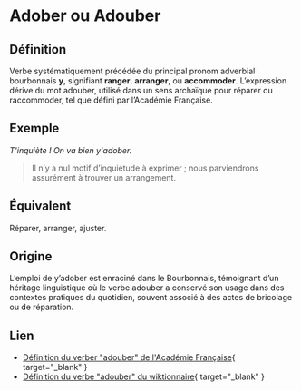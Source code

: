 # Adober ou Adouber

## Définition

Verbe systématiquement précédée du principal pronom adverbial bourbonnais **y**, signifiant **ranger**, **arranger**, ou **accommoder**. L’expression dérive du mot adouber, utilisé dans un sens archaïque pour réparer ou raccommoder, tel que défini par l’Académie Française.

## Exemple

_T'inquiète ! On va bien y'adober._
> Il n’y a nul motif d’inquiétude à exprimer ; nous parviendrons assurément à trouver un arrangement.

## Équivalent

Réparer, arranger, ajuster.

## Origine

L’emploi de y’adober est enraciné dans le Bourbonnais, témoignant d’un héritage linguistique où le verbe adouber a conservé son usage dans des contextes pratiques du quotidien, souvent associé à des actes de bricolage ou de réparation.

## Lien

* [Définition du verber "adouber" de l'Académie Française](https://www.dictionnaire-academie.fr/article/A9A0594){ target="_blank" }
* [Définition du verbe "adouber" du wiktionnaire](https://fr.wiktionary.org/wiki/adouber#fro){ target="_blank" }
